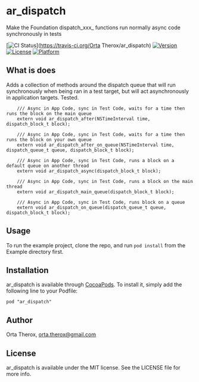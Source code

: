 # ar_dispatch

Make the Foundation dispatch_xxx_ functions run normally async code synchronously in tests

[![CI Status](http://img.shields.io/travis/orta/ar_dispatch.svg?style=flat)](https://travis-ci.org/Orta Therox/ar_dispatch)
[![Version](https://img.shields.io/cocoapods/v/ar_dispatch.svg?style=flat)](http://cocoadocs.org/docsets/ar_dispatch)
[![License](https://img.shields.io/cocoapods/l/ar_dispatch.svg?style=flat)](http://cocoadocs.org/docsets/ar_dispatch)
[![Platform](https://img.shields.io/cocoapods/p/ar_dispatch.svg?style=flat)](http://cocoadocs.org/docsets/ar_dispatch)

## What is does

Adds a collection of methods around the dispatch queue that will run synchronously when being ran in a test target, but will act asynchronously in application targets. Tested.

``` objc
    /// Async in App Code, sync in Test Code, waits for a time then runs the block on the main queue
    extern void ar_dispatch_after(NSTimeInterval time, dispatch_block_t block);

    /// Async in App Code, sync in Test Code, waits for a time then runs the block on your own queue
    extern void ar_dispatch_after_on_queue(NSTimeInterval time, dispatch_queue_t queue, dispatch_block_t block);

    /// Async in App Code, sync in Test Code, runs a block on a default queue on another thread
    extern void ar_dispatch_async(dispatch_block_t block);

    /// Async in App Code, sync in Test Code, runs a block on the main thread
    extern void ar_dispatch_main_queue(dispatch_block_t block);

    /// Async in App Code, sync in Test Code, runs block on a queue
    extern void ar_dispatch_on_queue(dispatch_queue_t queue, dispatch_block_t block);

```

## Usage

To run the example project, clone the repo, and run `pod install` from the Example directory first.

## Installation

ar_dispatch is available through [CocoaPods](http://cocoapods.org). To install
it, simply add the following line to your Podfile:

    pod "ar_dispatch"

## Author

Orta Therox, orta.therox@gmail.com

## License

ar_dispatch is available under the MIT license. See the LICENSE file for more info.